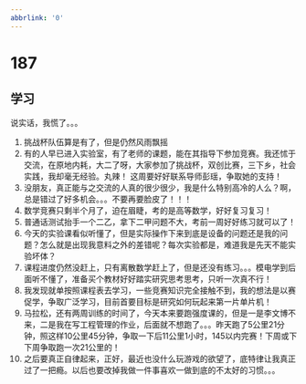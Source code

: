 ```yaml
---
abbrlink: '0'
---
```

# 187

## 学习

说实话，我慌了。。。

1. 挑战杯队伍算是有了，但是仍然风雨飘摇
2. 有的人早已进入实验室，有了老师的课题，能在其指导下参加竞赛。我还怵于交流，在原地内耗，大二了呀，大家参加了挑战杯，双创比赛，三下乡，社会实践，我却毫无经验。丸辣！
这周要好好联系导师彭瑶，争取她的支持！
3. 没朋友，真正能与之交流的人真的很少很少，我是什么特别高冷的人么？啊，总是错过了好多机会。。。不要再要脸皮了！！！
4. 数学竞赛只剩半个月了，迫在眉睫，考的是高等数学，好好复习复习！
5. 普通话测试抬手一个二乙，拿下二甲问题不大，考前一周好好练习就可以了！
6. 今天的实验课看似听懂了，但是实际操作下来到底是设备的问题还是我的问题？怎么就是出现我意料之外的差错呢？每次实验都是，难道我是先天不能实验坏体？
7. 课程进度仍然没赶上，只有离散数学赶上了，但是还没有练习。。。模电学到后面听不懂了，准备买个教材好好踏实研究思考思考，只听一次真不行！
8. 我发现就单按照课程表去学习，一些竞赛知识完全接触不到，我的想法是以赛促学，争取广泛学习，目前首要目标是研究如何玩起来第一片单片机！
9. 马拉松，还有两周训练的时间了，今天本来要跑强度课的，但是一是李文博不来，二是我在写工程管理的作业，后面就不想跑了。。。昨天跑了5公里21分钟，照这样10公里45分钟，争取一下后11公里1小时，145以内完赛！下周或下下周争取跑一次21公里的！
10. 之后要真正自律起来，正好，最近也没什么玩游戏的欲望了，底特律让我真正过了一把瘾。以后也要改掉我做一件事喜欢一做到底的不太好的习惯。。。
